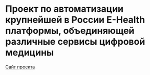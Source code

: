 # Проект по автоматизации крупнейшей в России E-Health платформы, объединяющей различные сервисы цифровой медицины
<a target="_blank" href="https://sberhealth.ru/">Сайт проекта</a>
